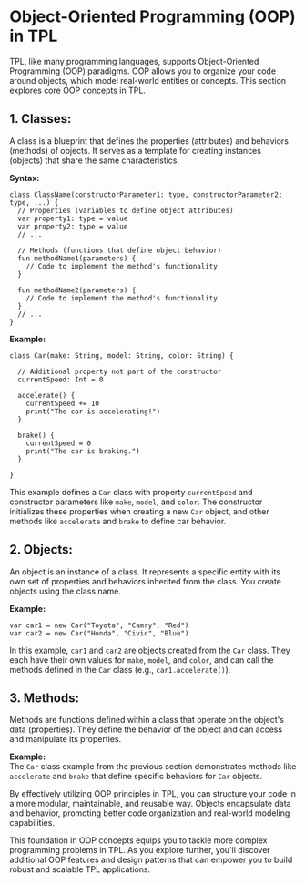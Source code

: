 # Object-Oriented Programming (OOP) in TPL
TPL, like many programming languages, supports Object-Oriented Programming (OOP) paradigms. OOP allows you to organize your code around objects, which model real-world entities or concepts. This section explores core OOP concepts in TPL.

## 1. Classes:
A class is a blueprint that defines the properties (attributes) and behaviors (methods) of objects. It serves as a template for creating instances (objects) that share the same characteristics.

**Syntax:**
```
class ClassName(constructorParameter1: type, constructorParameter2: type, ...) {
  // Properties (variables to define object attributes)
  var property1: type = value
  var property2: type = value
  // ...

  // Methods (functions that define object behavior)
  fun methodName1(parameters) {
    // Code to implement the method's functionality
  }

  fun methodName2(parameters) {
    // Code to implement the method's functionality
  }
  // ...
}
```

**Example:**
```
class Car(make: String, model: String, color: String) {

  // Additional property not part of the constructor
  currentSpeed: Int = 0

  accelerate() {
    currentSpeed += 10
    print("The car is accelerating!")
  }

  brake() {
    currentSpeed = 0
    print("The car is braking.")
  }

}
```

This example defines a `Car` class with property `currentSpeed` and constructor parameters like `make`, `model`, and `color`. The constructor initializes these properties when creating a new `Car` object, and other methods like `accelerate` and `brake` to define car behavior.

## 2. Objects:
An object is an instance of a class. It represents a specific entity with its own set of properties and behaviors inherited from the class. You create objects using the class name.

**Example:**
```
var car1 = new Car("Toyota", "Camry", "Red")
var car2 = new Car("Honda", "Civic", "Blue")
```

In this example, `car1` and `car2` are objects created from the `Car` class. They each have their own values for `make`, `model`, and `color`, and can call the methods defined in the `Car` class (e.g., `car1.accelerate()`).

## 3. Methods:
Methods are functions defined within a class that operate on the object's data (properties). They define the behavior of the object and can access and manipulate its properties.

**Example:**<br>
The `Car` class example from the previous section demonstrates methods like `accelerate` and `brake` that define specific behaviors for `Car` objects.

By effectively utilizing OOP principles in TPL, you can structure your code in a more modular, maintainable, and reusable way. Objects encapsulate data and behavior, promoting better code organization and real-world modeling capabilities.

This foundation in OOP concepts equips you to tackle more complex programming problems in TPL. As you explore further, you'll discover additional OOP features and design patterns that can empower you to build robust and scalable TPL applications.